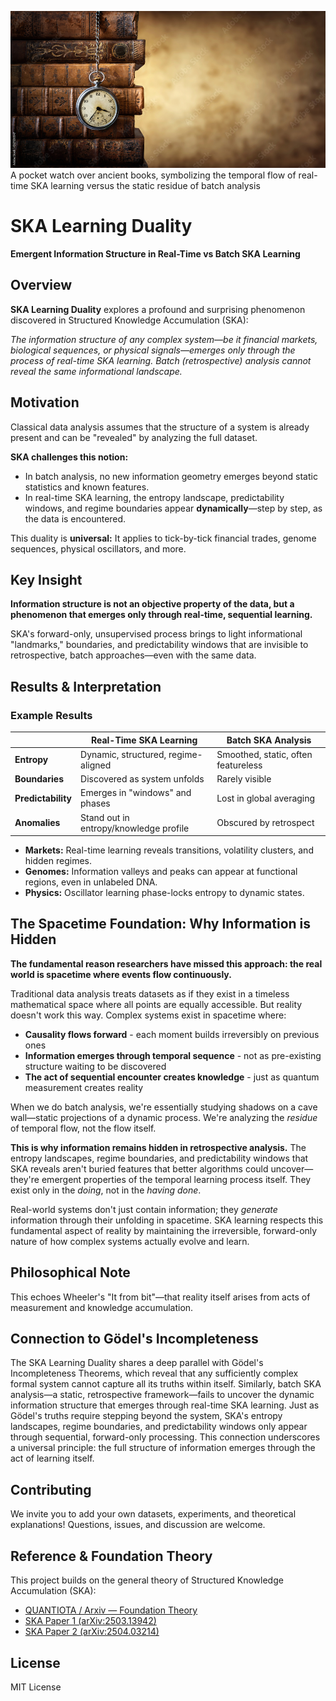 
![SKA Learning Duality](duality.jpg "A pocket watch over ancient books, symbolizing the temporal flow of real-time SKA learning versus the static residue of batch analysis")
A pocket watch over ancient books, symbolizing the temporal flow of real-time SKA learning versus the static residue of batch analysis


# SKA Learning Duality
**Emergent Information Structure in Real-Time vs Batch SKA Learning**

## Overview
**SKA Learning Duality** explores a profound and surprising phenomenon discovered in Structured Knowledge Accumulation (SKA):

*The information structure of any complex system—be it financial markets, biological sequences, or physical signals—emerges only through the process of real-time SKA learning. Batch (retrospective) analysis cannot reveal the same informational landscape.*

## Motivation
Classical data analysis assumes that the structure of a system is already present and can be "revealed" by analyzing the full dataset.

**SKA challenges this notion:**
* In batch analysis, no new information geometry emerges beyond static statistics and known features.
* In real-time SKA learning, the entropy landscape, predictability windows, and regime boundaries appear **dynamically**—step by step, as the data is encountered.

This duality is **universal:**
It applies to tick-by-tick financial trades, genome sequences, physical oscillators, and more.

## Key Insight
**Information structure is not an objective property of the data, but a phenomenon that emerges only through real-time, sequential learning.**

SKA's forward-only, unsupervised process brings to light informational "landmarks," boundaries, and predictability windows that are invisible to retrospective, batch approaches—even with the same data.

## Results & Interpretation
### Example Results
|                    | **Real-Time SKA Learning**             | **Batch SKA Analysis**              |
| ------------------ | -------------------------------------- | ----------------------------------- |
| **Entropy**        | Dynamic, structured, regime-aligned    | Smoothed, static, often featureless |
| **Boundaries**     | Discovered as system unfolds           | Rarely visible                      |
| **Predictability** | Emerges in "windows" and phases        | Lost in global averaging            |
| **Anomalies**      | Stand out in entropy/knowledge profile | Obscured by retrospect              |

* **Markets:** Real-time learning reveals transitions, volatility clusters, and hidden regimes.
* **Genomes:** Information valleys and peaks can appear at functional regions, even in unlabeled DNA.
* **Physics:** Oscillator learning phase-locks entropy to dynamic states.

## The Spacetime Foundation: Why Information is Hidden
**The fundamental reason researchers have missed this approach: the real world is spacetime where events flow continuously.**

Traditional data analysis treats datasets as if they exist in a timeless mathematical space where all points are equally accessible. But reality doesn't work this way. Complex systems exist in spacetime where:

* **Causality flows forward** - each moment builds irreversibly on previous ones
* **Information emerges through temporal sequence** - not as pre-existing structure waiting to be discovered
* **The act of sequential encounter creates knowledge** - just as quantum measurement creates reality

When we do batch analysis, we're essentially studying shadows on a cave wall—static projections of a dynamic process. We're analyzing the *residue* of temporal flow, not the flow itself.

**This is why information remains hidden in retrospective analysis.** The entropy landscapes, regime boundaries, and predictability windows that SKA reveals aren't buried features that better algorithms could uncover—they're emergent properties of the temporal learning process itself. They exist only in the *doing*, not in the *having done*.

Real-world systems don't just contain information; they *generate* information through their unfolding in spacetime. SKA learning respects this fundamental aspect of reality by maintaining the irreversible, forward-only nature of how complex systems actually evolve and learn.

## Philosophical Note
This echoes Wheeler's "It from bit"—that reality itself arises from acts of measurement and knowledge accumulation.

## Connection to Gödel's Incompleteness
The SKA Learning Duality shares a deep parallel with Gödel's Incompleteness Theorems, which reveal that any sufficiently complex formal system cannot capture all its truths within itself. Similarly, batch SKA analysis—a static, retrospective framework—fails to uncover the dynamic information structure that emerges through real-time SKA learning. Just as Gödel's truths require stepping beyond the system, SKA's entropy landscapes, regime boundaries, and predictability windows only appear through sequential, forward-only processing. This connection underscores a universal principle: the full structure of information emerges through the act of learning itself.

## Contributing
We invite you to add your own datasets, experiments, and theoretical explanations!
Questions, issues, and discussion are welcome.

## Reference & Foundation Theory
This project builds on the general theory of Structured Knowledge Accumulation (SKA):
* [QUANTIOTA / Arxiv — Foundation Theory](https://github.com/quantiota/Arxiv)
* [SKA Paper 1 (arXiv:2503.13942)](https://arxiv.org/abs/2503.13942)
* [SKA Paper 2 (arXiv:2504.03214)](https://arxiv.org/abs/2504.03214)

## License
MIT License
